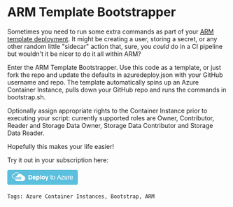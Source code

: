 # ARM Template Bootstrapper
Sometimes you need to run some extra commands as part of your [ARM template deployment](https://docs.microsoft.com/en-us/azure/azure-resource-manager/resource-group-authoring-templates). It might be creating a user, storing a secret, or any other random little "sidecar" action that, sure, you *could* do in a CI pipeline but wouldn't it be nicer to do it all within ARM?

Enter the ARM Template Bootstrapper. Use this code as a template, or just fork the repo and update the defaults in azuredeploy.json with your GitHub username and repo. The template automatically spins up an Azure Container Instance, pulls down your GitHub repo and runs the commands in bootstrap.sh.

Optionally assign appropriate rights to the Container Instance prior to executing your script: currently supported roles are Owner, Contributor, Reader and Storage Data Owner, Storage Data Contributor and Storage Data Reader. 

Hopefully this makes your life easier!

Try it out in your subscription here:

<a href="https://portal.azure.com/#create/Microsoft.Template/uri/https%3A%2F%2Fraw.githubusercontent.com%2Ftescales%2Fazure-bootstrapper-arm%2Fmaster%2Fazuredeploy.json" target="_blank">
<img src="https://raw.githubusercontent.com/Azure/azure-quickstart-templates/master/1-CONTRIBUTION-GUIDE/images/deploytoazure.png"/>
</a>

`Tags: Azure Container Instances, Bootstrap, ARM`